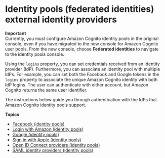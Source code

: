 # Identity pools \(federated identities\) external identity providers<a name="external-identity-providers"></a>

**Important**  
Currently, you must configure Amazon Cognito identity pools in the original console, even if you have migrated to the new console for Amazon Cognito user pools\. From the new console, choose **Federated identities** to navigate to the identity pools console\.

Using the `logins` property, you can set credentials received from an identity provider \(IdP\)\. Furthermore, you can associate an identity pool with multiple IdPs\. For example, you can set both the Facebook and Google tokens in the `logins` property to associate the unique Amazon Cognito identity with both IdP logins\. The user can authenticate with either account, but Amazon Cognito returns the same user identifier\.

The instructions below guide you through authentication with the IdPs that Amazon Cognito identity pools support\.

**Topics**
+ [Facebook \(identity pools\)](facebook.md)
+ [Login with Amazon \(identity pools\)](amazon.md)
+ [Google \(identity pools\)](google.md)
+ [Sign in with Apple \(identity pools\)](apple.md)
+ [Open ID Connect providers \(identity pools\)](open-id.md)
+ [SAML identity providers \(identity pools\)](saml-identity-provider.md)
